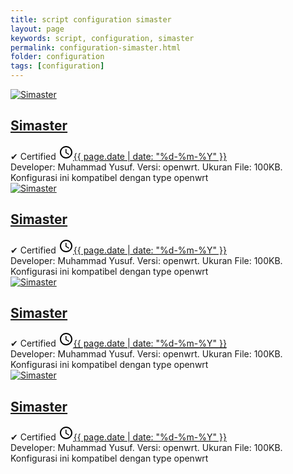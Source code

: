 ```yaml
---
title: script configuration simaster
layout: page
keywords: script, configuration, simaster
permalink: configuration-simaster.html
folder: configuration
tags: [configuration]
---
```


<div id="main-wrapper">
<div class="main section" id="main">
<div class="widget Blog" data-version="1" id="Blog1">
<div class="blog-posts hfeed">

<!--start--> 
<div class="post-outer">
<div class="post hentry">
<meta content="download simaster" property="twitter:description">
<div itemprop="image" itemscope="itemscope" itemtype="https://schema.org/ImageObject">
<meta content="https://encrypted-tbn0.gstatic.com/images?q=tbn:ANd9GcSL6mgkg2BVXmpv8dPaek_ZeKzS5dCyzZ9p4w&usqp=CAU"" itemprop="url">
<meta content="700" itemprop="width">
<meta content="700" itemprop="height">
</div>
<div itemprop="publisher" itemscope="itemscope" itemtype="https://schema.org/Organization">
<div itemprop="logo" itemscope="itemscope" itemtype="https://schema.org/ImageObject">
<meta content="https://encrypted-tbn0.gstatic.com/images?q=tbn:ANd9GcSL6mgkg2BVXmpv8dPaek_ZeKzS5dCyzZ9p4w&usqp=CAU" itemprop="url">
<meta content="600" itemprop="width">
<meta content="600" itemprop="height">
</div>
<meta content="{{ site.situs }}" itemprop="name">
</div>
<div class="thumb-wrapper">
<div class="first-thumb">
<a href="#" target="_blank">
<amp-img alt="Simaster" height="110" layout="responsive" src="https://encrypted-tbn0.gstatic.com/images?q=tbn:ANd9GcSL6mgkg2BVXmpv8dPaek_ZeKzS5dCyzZ9p4w&usqp=CAU" width="110" class="i-amphtml-element i-amphtml-layout-responsive i-amphtml-layout-size-defined i-amphtml-built i-amphtml-layout" i-amphtml-layout="responsive" style="--loader-delay-offset:600ms !important;">
<i-amphtml-sizer slot="i-amphtml-svc" style="padding-top: 100%;"></i-amphtml-sizer>
<img decoding="async" alt="Simaster" src="https://encrypted-tbn0.gstatic.com/images?q=tbn:ANd9GcSL6mgkg2BVXmpv8dPaek_ZeKzS5dCyzZ9p4w&usqp=CAU" class="i-amphtml-fill-content i-amphtml-replaced-content">
</amp-img>
</a>
</div>
</div>
<h2 class="post-title entry-title"><a href="#" title="Simaster">Simaster</a></h2>
<div class="post-header">
 <div class="post-header-line-1">
  <div class="post-info">
   <span class="author-info"> ✔ <span class="fn"><span itemprop="name">Certified</span></span></span>
   <span class="post-timestamp">
    <meta content="#" itemprop="url">
    <svg height="24" viewbox="0 0 24 24" width="24">
     <path d="M12,20C16.42,20 20,16.42 20,12C20,7.58 16.42,4 12,4C7.58,4 4,7.58 4,12C4,16.42 7.58,20 12,20M12,2C17.52,2 22,6.48 22,12C22,17.52 17.52,22 12,22C6.47,22 2,17.5 2,12C2,6.48 6.48,2 12,2M12.5,7V12.25L17,14.92L16.25,16.15L11,13V7H12.5Z"></path>
    </svg><a class="timestamp-link" href="#" rel="bookmark" title="permanent link"><abbr class="published updated" itemprop="datePublished" title="{{ page.date | date: "%d-%m-%Y" }}">{{ page.date | date: "%d-%m-%Y" }}</abbr></a></span>
  </div>
 </div>
<div class="spacer"></div>
<div aria-label="Rating" class="rating" role="img">
<div class="stars"></div>
<div class="stars"></div>
<div class="stars"></div>
<div class="stars"></div>
<div class="stars"></div>
</div>
</div>
<div class="post-body entry-content" id="post-body-2671850763688371894">
 <div class="post-snippet">
   Developer: Muhammad Yusuf. Versi: openwrt. Ukuran File: 100KB. Konfigurasi ini kompatibel dengan type openwrt
</div>
<div class="clear"></div>
</div>
<div class="post-footer">
<div class="post-footer-line post-footer-line-1"></div>
</div>
</div>
</div>
<!--end-->

<!--start--> 
<div class="post-outer">
<div class="post hentry">
<meta content="download simaster" property="twitter:description">
<div itemprop="image" itemscope="itemscope" itemtype="https://schema.org/ImageObject">
<meta content="https://encrypted-tbn0.gstatic.com/images?q=tbn:ANd9GcSL6mgkg2BVXmpv8dPaek_ZeKzS5dCyzZ9p4w&usqp=CAU"" itemprop="url">
<meta content="700" itemprop="width">
<meta content="700" itemprop="height">
</div>
<div itemprop="publisher" itemscope="itemscope" itemtype="https://schema.org/Organization">
<div itemprop="logo" itemscope="itemscope" itemtype="https://schema.org/ImageObject">
<meta content="https://encrypted-tbn0.gstatic.com/images?q=tbn:ANd9GcSL6mgkg2BVXmpv8dPaek_ZeKzS5dCyzZ9p4w&usqp=CAU" itemprop="url">
<meta content="600" itemprop="width">
<meta content="600" itemprop="height">
</div>
<meta content="{{ site.situs }}" itemprop="name">
</div>
<div class="thumb-wrapper">
<div class="first-thumb">
<a href="#" target="_blank">
<amp-img alt="Simaster" height="110" layout="responsive" src="https://encrypted-tbn0.gstatic.com/images?q=tbn:ANd9GcSL6mgkg2BVXmpv8dPaek_ZeKzS5dCyzZ9p4w&usqp=CAU" width="110" class="i-amphtml-element i-amphtml-layout-responsive i-amphtml-layout-size-defined i-amphtml-built i-amphtml-layout" i-amphtml-layout="responsive" style="--loader-delay-offset:600ms !important;">
<i-amphtml-sizer slot="i-amphtml-svc" style="padding-top: 100%;"></i-amphtml-sizer>
<img decoding="async" alt="Simaster" src="https://encrypted-tbn0.gstatic.com/images?q=tbn:ANd9GcSL6mgkg2BVXmpv8dPaek_ZeKzS5dCyzZ9p4w&usqp=CAU" class="i-amphtml-fill-content i-amphtml-replaced-content">
</amp-img>
</a>
</div>
</div>
<h2 class="post-title entry-title"><a href="#" title="Simaster">Simaster</a></h2>
<div class="post-header">
 <div class="post-header-line-1">
  <div class="post-info">
   <span class="author-info"> ✔ <span class="fn"><span itemprop="name">Certified</span></span></span>
   <span class="post-timestamp">
    <meta content="#" itemprop="url">
    <svg height="24" viewbox="0 0 24 24" width="24">
     <path d="M12,20C16.42,20 20,16.42 20,12C20,7.58 16.42,4 12,4C7.58,4 4,7.58 4,12C4,16.42 7.58,20 12,20M12,2C17.52,2 22,6.48 22,12C22,17.52 17.52,22 12,22C6.47,22 2,17.5 2,12C2,6.48 6.48,2 12,2M12.5,7V12.25L17,14.92L16.25,16.15L11,13V7H12.5Z"></path>
    </svg><a class="timestamp-link" href="#" rel="bookmark" title="permanent link"><abbr class="published updated" itemprop="datePublished" title="{{ page.date | date: "%d-%m-%Y" }}">{{ page.date | date: "%d-%m-%Y" }}</abbr></a></span>
  </div>
 </div>
<div class="spacer"></div>
<div aria-label="Rating" class="rating" role="img">
<div class="stars"></div>
<div class="stars"></div>
<div class="stars"></div>
<div class="stars"></div>
<div class="stars"></div>
</div>
</div>
<div class="post-body entry-content" id="post-body-2671850763688371894">
 <div class="post-snippet">
   Developer: Muhammad Yusuf. Versi: openwrt. Ukuran File: 100KB. Konfigurasi ini kompatibel dengan type openwrt
</div>
<div class="clear"></div>
</div>
<div class="post-footer">
<div class="post-footer-line post-footer-line-1"></div>
</div>
</div>
</div>
<!--end-->

<!--start--> 
<div class="post-outer">
<div class="post hentry">
<meta content="download simaster" property="twitter:description">
<div itemprop="image" itemscope="itemscope" itemtype="https://schema.org/ImageObject">
<meta content="https://encrypted-tbn0.gstatic.com/images?q=tbn:ANd9GcSL6mgkg2BVXmpv8dPaek_ZeKzS5dCyzZ9p4w&usqp=CAU"" itemprop="url">
<meta content="700" itemprop="width">
<meta content="700" itemprop="height">
</div>
<div itemprop="publisher" itemscope="itemscope" itemtype="https://schema.org/Organization">
<div itemprop="logo" itemscope="itemscope" itemtype="https://schema.org/ImageObject">
<meta content="https://encrypted-tbn0.gstatic.com/images?q=tbn:ANd9GcSL6mgkg2BVXmpv8dPaek_ZeKzS5dCyzZ9p4w&usqp=CAU" itemprop="url">
<meta content="600" itemprop="width">
<meta content="600" itemprop="height">
</div>
<meta content="{{ site.situs }}" itemprop="name">
</div>
<div class="thumb-wrapper">
<div class="first-thumb">
<a href="#" target="_blank">
<amp-img alt="Simaster" height="110" layout="responsive" src="https://encrypted-tbn0.gstatic.com/images?q=tbn:ANd9GcSL6mgkg2BVXmpv8dPaek_ZeKzS5dCyzZ9p4w&usqp=CAU" width="110" class="i-amphtml-element i-amphtml-layout-responsive i-amphtml-layout-size-defined i-amphtml-built i-amphtml-layout" i-amphtml-layout="responsive" style="--loader-delay-offset:600ms !important;">
<i-amphtml-sizer slot="i-amphtml-svc" style="padding-top: 100%;"></i-amphtml-sizer>
<img decoding="async" alt="Simaster" src="https://encrypted-tbn0.gstatic.com/images?q=tbn:ANd9GcSL6mgkg2BVXmpv8dPaek_ZeKzS5dCyzZ9p4w&usqp=CAU" class="i-amphtml-fill-content i-amphtml-replaced-content">
</amp-img>
</a>
</div>
</div>
<h2 class="post-title entry-title"><a href="#" title="Simaster">Simaster</a></h2>
<div class="post-header">
 <div class="post-header-line-1">
  <div class="post-info">
   <span class="author-info"> ✔ <span class="fn"><span itemprop="name">Certified</span></span></span>
   <span class="post-timestamp">
    <meta content="#" itemprop="url">
    <svg height="24" viewbox="0 0 24 24" width="24">
     <path d="M12,20C16.42,20 20,16.42 20,12C20,7.58 16.42,4 12,4C7.58,4 4,7.58 4,12C4,16.42 7.58,20 12,20M12,2C17.52,2 22,6.48 22,12C22,17.52 17.52,22 12,22C6.47,22 2,17.5 2,12C2,6.48 6.48,2 12,2M12.5,7V12.25L17,14.92L16.25,16.15L11,13V7H12.5Z"></path>
    </svg><a class="timestamp-link" href="#" rel="bookmark" title="permanent link"><abbr class="published updated" itemprop="datePublished" title="{{ page.date | date: "%d-%m-%Y" }}">{{ page.date | date: "%d-%m-%Y" }}</abbr></a></span>
  </div>
 </div>
<div class="spacer"></div>
<div aria-label="Rating" class="rating" role="img">
<div class="stars"></div>
<div class="stars"></div>
<div class="stars"></div>
<div class="stars"></div>
<div class="stars"></div>
</div>
</div>
<div class="post-body entry-content" id="post-body-2671850763688371894">
 <div class="post-snippet">
   Developer: Muhammad Yusuf. Versi: openwrt. Ukuran File: 100KB. Konfigurasi ini kompatibel dengan type openwrt
</div>
<div class="clear"></div>
</div>
<div class="post-footer">
<div class="post-footer-line post-footer-line-1"></div>
</div>
</div>
</div>
<!--end-->

<!--start--> 
<div class="post-outer">
<div class="post hentry">
<meta content="download simaster" property="twitter:description">
<div itemprop="image" itemscope="itemscope" itemtype="https://schema.org/ImageObject">
<meta content="https://encrypted-tbn0.gstatic.com/images?q=tbn:ANd9GcSL6mgkg2BVXmpv8dPaek_ZeKzS5dCyzZ9p4w&usqp=CAU"" itemprop="url">
<meta content="700" itemprop="width">
<meta content="700" itemprop="height">
</div>
<div itemprop="publisher" itemscope="itemscope" itemtype="https://schema.org/Organization">
<div itemprop="logo" itemscope="itemscope" itemtype="https://schema.org/ImageObject">
<meta content="https://encrypted-tbn0.gstatic.com/images?q=tbn:ANd9GcSL6mgkg2BVXmpv8dPaek_ZeKzS5dCyzZ9p4w&usqp=CAU" itemprop="url">
<meta content="600" itemprop="width">
<meta content="600" itemprop="height">
</div>
<meta content="{{ site.situs }}" itemprop="name">
</div>
<div class="thumb-wrapper">
<div class="first-thumb">
<a href="#" target="_blank">
<amp-img alt="Simaster" height="110" layout="responsive" src="https://encrypted-tbn0.gstatic.com/images?q=tbn:ANd9GcSL6mgkg2BVXmpv8dPaek_ZeKzS5dCyzZ9p4w&usqp=CAU" width="110" class="i-amphtml-element i-amphtml-layout-responsive i-amphtml-layout-size-defined i-amphtml-built i-amphtml-layout" i-amphtml-layout="responsive" style="--loader-delay-offset:600ms !important;">
<i-amphtml-sizer slot="i-amphtml-svc" style="padding-top: 100%;"></i-amphtml-sizer>
<img decoding="async" alt="Simaster" src="https://encrypted-tbn0.gstatic.com/images?q=tbn:ANd9GcSL6mgkg2BVXmpv8dPaek_ZeKzS5dCyzZ9p4w&usqp=CAU" class="i-amphtml-fill-content i-amphtml-replaced-content">
</amp-img>
</a>
</div>
</div>
<h2 class="post-title entry-title"><a href="#" title="Simaster">Simaster</a></h2>
<div class="post-header">
 <div class="post-header-line-1">
  <div class="post-info">
   <span class="author-info"> ✔ <span class="fn"><span itemprop="name">Certified</span></span></span>
   <span class="post-timestamp">
    <meta content="#" itemprop="url">
    <svg height="24" viewbox="0 0 24 24" width="24">
     <path d="M12,20C16.42,20 20,16.42 20,12C20,7.58 16.42,4 12,4C7.58,4 4,7.58 4,12C4,16.42 7.58,20 12,20M12,2C17.52,2 22,6.48 22,12C22,17.52 17.52,22 12,22C6.47,22 2,17.5 2,12C2,6.48 6.48,2 12,2M12.5,7V12.25L17,14.92L16.25,16.15L11,13V7H12.5Z"></path>
    </svg><a class="timestamp-link" href="#" rel="bookmark" title="permanent link"><abbr class="published updated" itemprop="datePublished" title="{{ page.date | date: "%d-%m-%Y" }}">{{ page.date | date: "%d-%m-%Y" }}</abbr></a></span>
  </div>
 </div>
<div class="spacer"></div>
<div aria-label="Rating" class="rating" role="img">
<div class="stars"></div>
<div class="stars"></div>
<div class="stars"></div>
<div class="stars"></div>
<div class="stars"></div>
</div>
</div>
<div class="post-body entry-content" id="post-body-2671850763688371894">
 <div class="post-snippet">
   Developer: Muhammad Yusuf. Versi: openwrt. Ukuran File: 100KB. Konfigurasi ini kompatibel dengan type openwrt
</div>
<div class="clear"></div>
</div>
<div class="post-footer">
<div class="post-footer-line post-footer-line-1"></div>
</div>
</div>
</div>
<!--end-->

</div>
</div>
</div>
</div>
